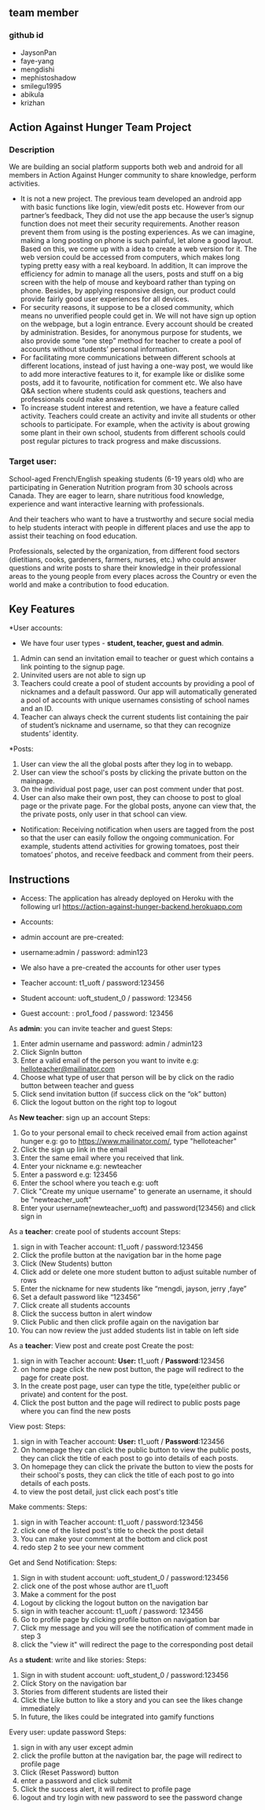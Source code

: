 ## team member
### github id
- JaysonPan
- faye-yang
- mengdishi
- mephistoshadow
- smilegu1995
- abikula
- krizhan

## Action Against Hunger Team Project
### Description

We are building an social platform supports both web and android for all members in Action Against Hunger community to share knowledge, perform activities.
- It is not a new project. The previous team developed an android app with basic functions like
login, view/edit posts etc. However from our partner’s feedback, They did not use the app because the user’s signup function does not meet their security requirements. Another reason prevent them from using is the posting experiences. As we can imagine, making a long posting on phone is such painful, let alone a good layout. Based on this, we come up with a idea to create a web version for it.  The web version could be accessed from computers, which makes long typing pretty easy with a real keyboard. In addition, It can improve the efficiency for admin to manage all the users, posts and stuff on a  big screen with the help of mouse and keyboard rather than typing on phone. Besides, by applying responsive design, our product could provide fairly good user experiences for all devices.
- For security reasons, it suppose to be a closed community, which means no unverified people
could get in. We will not have sign up option on the webpage,  but a login entrance. Every account should be created by administration. Besides, for anonymous purpose for students, we also provide some “one step” method for teacher to create a pool of accounts without students’ personal information.
- For facilitating more communications between different schools at different locations,
instead of just having a one-way post, we would like to add more interactive features to it, for example like or dislike some posts, add it to favourite, notification for comment etc.  We also have Q&A section where students could ask questions, teachers and professionals could make answers.
- To increase student interest and retention, we have a feature called activity. Teachers could
create an activity and invite all students or other schools to participate. For example, when the activity is about growing some plant in their own school, students from different schools could post regular pictures to track progress and make discussions.

### Target user:

School-aged French/English speaking students (6-19 years old) who are participating in Generation Nutrition program from 30 schools across Canada. They are eager to learn, share nutritious food knowledge, experience and want interactive learning with professionals.

And their teachers who want to have a trustworthy and secure social media to help students interact with people in different places and use the app to assist their teaching on food education.

Professionals, selected by the organization, from different food sectors (dietitians, cooks, gardeners, farmers, nurses, etc.) who could answer questions and write posts to share their knowledge in their professional areas to the young people from every places across the Country or even the world  and make a contribution to food education.


## Key Features
*User accounts:
- We have four user types - **student, teacher, guest and admin**.
1. Admin can send an invitation email to teacher or guest which contains a link pointing to the signup page.
2. Uninvited users are not able to sign up
3. Teachers could create a pool of student accounts by providing a pool of nicknames and a default password. Our app will automatically generated a pool of accounts with unique usernames consisting of school names and an ID.
4. Teacher can always check the current students list containing the pair of  student’s nickname and username, so that they can recognize students’ identity.

*Posts:
1. User can view the all the global posts after they log in to webapp.
2. User can view the school's posts by clicking the private button on the mainpage.
3. On the individual post page, user can post comment under that post.
4. User can also make their own post, they can choose to post to gloal page or the private page. For the global posts, anyone can view that, the the private posts, only user in that school can view.

*  Notification: Receiving notification when users are tagged from the post so that the user can easily follow the ongoing communication. For example, students attend activities for growing tomatoes, post their tomatoes’ photos, and receive feedback and comment from their peers.



## Instructions
- Access:
The application has already deployed on Heroku with the following url
https://action-against-hunger-backend.herokuapp.com

- Accounts:
- admin account are pre-created:
- username:admin / password: admin123
- We also have a pre-created the accounts for other user types
- Teacher account: t1_uoft / password:123456
- Student account: uoft_student_0 / password: 123456
- Guest account: : pro1_food / password: 123456


As **admin**: you can invite teacher and guest
Steps:
1. Enter admin username and password: admin / admin123
2. Click SignIn button
3. Enter a valid email of the person you want to invite
e.g: helloteacher@mailinator.com
4. Choose what type of user that person will be by click on the radio button between teacher and guess
5. Click send invitation button (if success click on the “ok” button)
6. Click the logout button on the right top to logout

As **New teacher**: sign up an account
Steps:
1. Go to your personal email to check received email from action against hunger
e.g: go to https://www.mailinator.com/, type "helloteacher"
2. Click the sign up link in the email
3. Enter the same email where you received that link.
4. Enter your nickname
e.g: newteacher
5. Enter a password
e.g: 123456
6. Enter the school where you teach
e.g: uoft
7. Click "Create my unique username" to generate an username, it should be "newteacher_uoft"
8. Enter your username(newteacher_uoft) and password(123456) and click sign in

As a **teacher**: create pool of students account
Steps:
1. sign in with Teacher account: t1_uoft / password:123456
2. Click the profile button at the navigation bar in the home page
3. Click (New Students) button
4. Click add or delete one more student button to adjust suitable number of rows
5. Enter the nickname for new students like “mengdi, jayson, jerry ,faye”
6. Set a default password like “123456”
7. Click create all students accounts
8. Click the success button in alert window
9. Click Public and then click profile again on the navigation bar
9. You can now review the just added students list in table on left side


As a **teacher**: View post and create post
Create the post:
1. sign in with Teacher account: **User:** t1_uoft / **Password**:123456
2. on home page click the new post button, the page will redirect to the page for create post.
3. In the create post page, user can type the title, type(either public or private) and content for the post.
4. Click the post button and the page will redirect to public posts page where you can find the new posts

View post:
Steps:
1. sign in with Teacher account: **User:** t1_uoft / **Password**:123456
2. On homepage they can click the public button to view the public posts, they can click the title of each post to go into details of each posts.
3. On homepage they can click the private the button to view the posts for their school's posts, they can click the title of each post to go into details of each posts.
4. to view the post detail, just click each post's title


Make comments:
Steps:
1. sign in with Teacher account: t1_uoft / password:123456
2. click one of the listed post's title to check the post detail
3. You can make your comment at the bottom and click post
4. redo step 2 to see your new comment

Get and Send Notification:
Steps:
1.  Sign in with student account: uoft_student_0 / password:123456
2.  click one of the post whose author are t1_uoft
3.  Make a comment for the post
4.  Logout by clicking the logout button on the navigation bar
5.  sign in with teacher account: t1_uoft / password: 123456
6.  Go to profile page by clicking profile button on navigation bar
7.  Click my message and you will see the notification of comment made in step 3
8. click the "view it" will redirect the page to the corresponding post detail

As a **student**: write and like stories:
Steps:
1.  Sign in with student account: uoft_student_0 / password:123456
2.  Click Story on the navigation bar
3. Stories from different students are listed their
4. Click the Like button to like a story and you can see the likes change immediately
5. In future, the likes could be integrated into gamify functions

Every user:  update password
Steps:
1. sign in with any user except admin
2. click the profile button at the navigation bar, the page will redirect to profile page
3. Click (Reset Password) button
4. enter a password and click submit
5. Click the success alert, it will redirect to profile page
6. logout and try login with new password to see the password change







